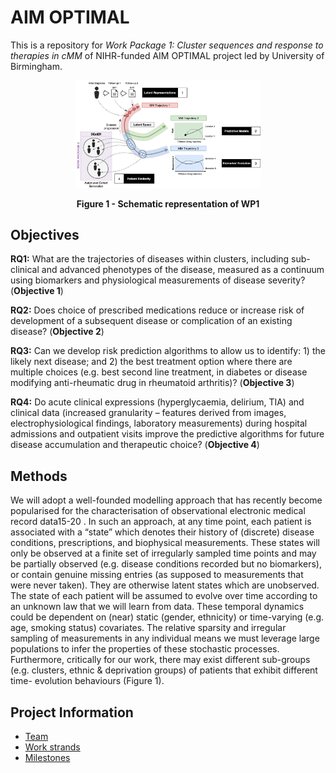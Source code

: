 # AIM OPTIMAL

This is a repository for *Work Package 1: Cluster sequences and response to therapies in cMM* of NIHR-funded AIM OPTIMAL project led by University of Birmingham.

<figure>
  <p align="center">
    <img src="gfx/wp1a.png" alt="Trulli" style="width:70%">
  </p>
  <p align="center">
    
  </p>
</figure>
<figcaption align = "center" style="text-align:center"><b>Figure 1 - Schematic representation of WP1</b></figcaption>

## Objectives

**RQ1:** What are the trajectories of diseases within clusters, including sub-clinical and advanced phenotypes of the disease, measured as a continuum using biomarkers and physiological measurements of disease severity? (**Objective 1**)

**RQ2:** Does choice of prescribed medications reduce or increase risk of development of a subsequent disease or complication of an existing disease? (**Objective 2**)

**RQ3:** Can we develop risk prediction algorithms to allow us to identify: 1) the likely next disease; and 2) the best treatment option where there are multiple choices (e.g. best second line treatment, in diabetes or disease modifying anti-rheumatic drug in rheumatoid arthritis)? (**Objective 3**)

**RQ4:** Do acute clinical expressions (hyperglycaemia, delirium, TIA) and clinical data (increased granularity – features derived from images, electrophysiological findings, laboratory measurements) during hospital admissions and outpatient visits improve the predictive algorithms for future disease accumulation and therapeutic choice? (**Objective 4**)

## Methods

We will adopt a well-founded modelling approach that has recently become popularised for the characterisation of observational electronic medical record data15-20 . In such an approach, at any time point, each patient is associated with a “state” which denotes their history of (discrete) disease conditions, prescriptions, and biophysical measurements. These states will only be observed at a finite set of irregularly sampled time points and may be partially observed (e.g. disease conditions recorded but no biomarkers), or contain genuine missing entries (as supposed to measurements that were never taken). They are otherwise latent states which are unobserved. The state of each patient will be assumed to evolve over time according to an unknown law that we will learn from data. These temporal dynamics could be dependent on (near) static (gender, ethnicity) or time-varying (e.g. age, smoking status) covariates. The relative sparsity and irregular sampling of measurements in any individual means we must leverage large populations to infer the properties of these stochastic processes. Furthermore, critically for our work, there may exist different sub-groups (e.g. clusters, ethnic & deprivation groups) of patients that exhibit different time- evolution behaviours (Figure 1).



## Project Information

- [Team](team.md)
- [Work strands](strands.md)
- [Milestones](milestones.md)
